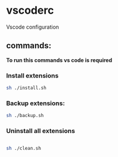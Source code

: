 # vscoderc
Vscode configuration

## commands:
**To run this commands vs code is required**
### Install extensions
```bash
sh ./install.sh
```

### Backup extensions:
```bash
sh ./backup.sh
```

### Uninstall all extensions
```bash

sh ./clean.sh
```
